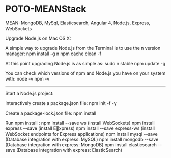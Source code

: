 # POTO-MEANStack
MEAN: MongoDB, MySql, Elasticsearch, Angular 4, Node.js, Express, WebSockets


Upgrade Node.js on Mac OS X:

A simple way to upgrade Node.js from the Terminal is to use the n version manager:
npm install -g n
npm cache clean -f

At this point upgrading Node.js is as simple as:
sudo n stable
npm update -g

You can check which versions of npm and Node.js you have on your system with:
node -v
npm -v

-------------------------------------------------------------------------------------------------
Start a Node.js project:

Interactively create a package.json file:
npm init -f -y

Create a package-lock.json file:
npm install

Run npm install <package>:
npm install --save ws (install WebSockets)
npm install express --save (install Express)
npm install --save express-ws (install WebSocket endpoints for Express applications)
npm install mysql --save (Database integration with express: MySQL)
npm install mongodb --save (Database integration with express: MongoDB)
npm install elasticsearch --save (Database integration with express: ElasticSearch)

